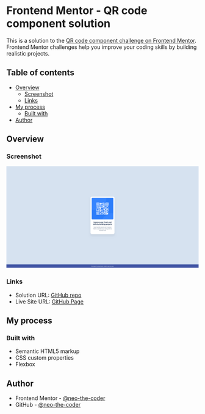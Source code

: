 # Frontend Mentor - QR code component solution

This is a solution to the [QR code component challenge on Frontend Mentor](https://www.frontendmentor.io/challenges/qr-code-component-iux_sIO_H). Frontend Mentor challenges help you improve your coding skills by building realistic projects. 

## Table of contents

- [Overview](#overview)
  - [Screenshot](#screenshot)
  - [Links](#links)
- [My process](#my-process)
  - [Built with](#built-with)
- [Author](#author)

## Overview

### Screenshot

![Solution screenshot](./Solution.png)

### Links

- Solution URL: [GitHub repo](https://github.com/neo-the-coder/frontendmentor/qr-code-component-main)
- Live Site URL: [GitHub Page](https://neo-the-coder.github.io/frontendmentor/qr-code-component-main)

## My process

### Built with

- Semantic HTML5 markup
- CSS custom properties
- Flexbox

## Author

- Frontend Mentor - [@neo-the-coder](https://www.frontendmentor.io/profile/neo-the-coder)
- GitHub - [@neo-the-coder](https://github.com/neo-the-coder)